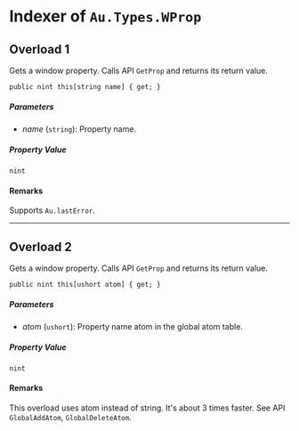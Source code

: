 # Indexer of `Au.Types.WProp`

## Overload 1

Gets a window property. Calls API `GetProp` and returns its return value.

```
public nint this[string name] { get; }
```

##### Parameters

- *name*  (`string`):
    Property name.

##### Property Value

`nint`

#### Remarks

Supports `Au.lastError`.

* * *

## Overload 2

Gets a window property. Calls API `GetProp` and returns its return value.

```
public nint this[ushort atom] { get; }
```

##### Parameters

- *atom*  (`ushort`):
    Property name atom in the global atom table.

##### Property Value

`nint`

#### Remarks

This overload uses atom instead of string. It's about 3 times faster. See API `GlobalAddAtom`, `GlobalDeleteAtom`.